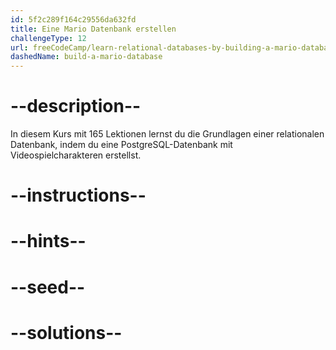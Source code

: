 ```yaml
---
id: 5f2c289f164c29556da632fd
title: Eine Mario Datenbank erstellen
challengeType: 12
url: freeCodeCamp/learn-relational-databases-by-building-a-mario-database
dashedName: build-a-mario-database
---
```


# --description--

In diesem Kurs mit 165 Lektionen lernst du die Grundlagen einer relationalen Datenbank, indem du eine PostgreSQL-Datenbank mit Videospielcharakteren erstellst.

# --instructions--

# --hints--

# --seed--

# --solutions--
